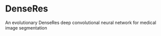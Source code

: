 # DenseRes
An evolutionary DenseRes deep convolutional neural network for medical image segmentation
